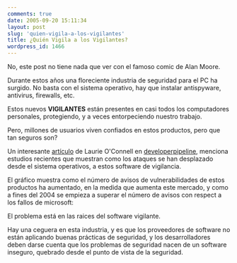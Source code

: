 ```yaml
---
comments: true
date: 2005-09-20 15:11:34
layout: post
slug: 'quien-vigila-a-los-vigilantes'
title: ¿Quién Vigila a los Vigilantes?
wordpress_id: 1466
---
```


No, este post no tiene nada que ver con el famoso comic de Alan Moore.

Durante estos años una floreciente industria de seguridad para el PC ha surgido. No basta con el sistema operativo, hay que instalar antispyware, antivirus, firewalls, etc.

Estos nuevos **VIGILANTES** están presentes en casi todos los computadores personales, protegiendo, y a veces entorpeciendo nuestro trabajo.

Pero, millones de usuarios viven confiados en estos productos, pero que tan seguros son?

Un interesante [artículo](http://replay.waybackmachine.org/20060211180559/http://devnet.developerpipeline.com/documents/s=9855/sdm0509a/) de Laurie O'Connell en [developerpipeline](http://replay.waybackmachine.org/20060211180559/http://devnet.developerpipeline.com/), menciona estudios recientes que muestran como los ataques se han desplazado desde el sistema operativos, a estos software de vigilancia.

El gráfico muestra como el número de avisos de vulnerabilidades de estos productos ha aumentado, en la medida que aumenta este mercado, y como a fines del 2004 se empieza a superar el número de avisos con respect a los fallos de microsoft:

El problema está en las raices del software vigilante.

Hay una ceguera en esta industria, y es que los proveedores de software no están aplicando buenas prácticas de seguridad, y los desarrolladores deben darse cuenta que los problemas de seguridad nacen de un software inseguro, quebrado desde el punto de vista de la seguridad.
